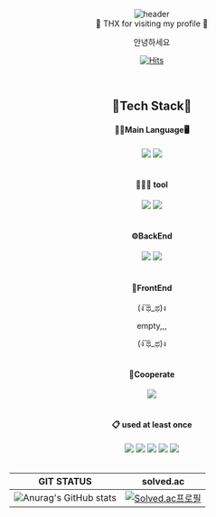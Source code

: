 
<div align="center">

![header](https://capsule-render.vercel.app/api?color=809Ead&type=cylinder&text=WOOKI&reversal=true&height=250&section=header&fontColor=f0f3ff)
  </br>
👋 THX  for visiting my profile 👋

안녕하세요


[![Hits](https://hits.seeyoufarm.com/api/count/incr/badge.svg?url=https%3A%2F%2Fgithub.com%2Fgmzuddl&count_bg=%23AEAEAE&title_bg=%23005487&icon=java.svg&icon_color=%23E7E7E7&title=hits&edge_flat=false)](https://hits.seeyoufarm.com)   

</br>


## 🔨Tech Stack🔧

####  🧑🏻Main Language🖥️
<img src="https://img.shields.io/badge/JAVA-007396?style=for-the-badge&logo=Java&logoColor=white">
<img src="https://img.shields.io/badge/MySQL-4479A1?style=for-the-badge&logo=MySQL&logoColor=white">

</br>
</br>

#### 👩🏻‍💻 tool
<img src="https://img.shields.io/badge/IntelliJ-000000?style=for-the-badge&logo=IntelliJ IDEA&logoColor=white">
<img src="https://img.shields.io/badge/Eclipse-2C2255?style=for-the-badge&logo=Eclipse%20IDE&logoColor=white">
 </br>
 </br>

 #### ⚙️BackEnd
 <img src="https://img.shields.io/badge/JSP-007396?style=for-the-badge&logoColor=white">
 <img src="https://img.shields.io/badge/Spring-6DB33F?style=for-the-badge&logo=Spring&logoColor=white">
 </br>
 </br>

  #### 👀FrontEnd
(ง ͠ಥ_ಥ)ง

empty,,,

(ง ͠ಥ_ಥ)ง
 </br>
 </br>

#### 🤝Cooperate
 <img src="https://img.shields.io/badge/github-181717?style=for-the-badge&logo=github&logoColor=white">
 
</br>
</br>

####  :clipboard: used at least once
<img src="https://img.shields.io/badge/JavaScript-F7DF1E?style=for-the-badge&logo=JavaScript&logoColor=white">
<img src="https://img.shields.io/badge/Python-007ACC?style=for-the-badge&logo=Python&logoColor=white">
<img src="https://img.shields.io/badge/C-A8B9CC?style=for-the-badge&logo=C&logoColor=white">
<img src="https://img.shields.io/badge/HTML5-E34F26?style=for-the-badge&logo=HTML5&logoColor=white">
<img src="https://img.shields.io/badge/CSS3-1572B6?style=for-the-badge&logo=CSS3&logoColor=white"> 

</br>
</br>


|GIT STATUS|solved.ac|
|---|---|
|![Anurag's GitHub stats](https://github-readme-stats.vercel.app/api?username=Devwooki&show_icons=true&theme=tokyonight)| [![Solved.ac프로필](http://mazassumnida.wtf/api/generate_badge?boj=dldnr789)](https://solved.ac/profile/dldnr789)|

</div>
<!-- https://80000coding.oopy.io/865f4b2a-5198-49e8-a173-0f893a4fed45_ -->
